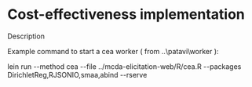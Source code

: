 Cost-effectiveness implementation
=================================

Description

Example command to start a cea worker ( from ..\patavi\worker ):

lein run --method cea --file ../mcda-elicitation-web/R/cea.R --packages DirichletReg,RJSONIO,smaa,abind --rserve
